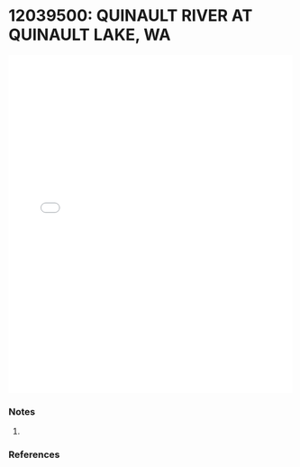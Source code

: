 # 12039500: QUINAULT RIVER AT QUINAULT LAKE, WA

<iframe src="/distribution_estimation/_static/stations/12039500_fdc.html" width="100%" height="600" frameborder="0"></iframe>

### Notes
1. 

### References

